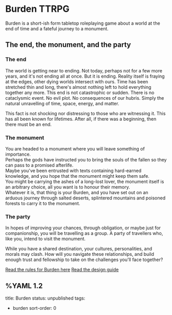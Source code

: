 # Burden TTRPG

Burden is a short-ish form tabletop roleplaying game about a world at the end of time and a fateful journey to a monument.

## The end, the monument, and the party

### The end

The world is getting near to ending. Not today, perhaps not for a few more years, and it's not ending all at once. But it is ending. Reality itself is fraying at the edges, other dying worlds intersect with ours. Time has been stretched thin and long, there's almost nothing left to hold everything together any more.
This end is not catastrophic or sudden. There is no cataclysmic event. No evil plot. No consequences of our hubris. Simply the natural unravelling of time, space, energy, and matter.

This fact is not shocking nor distressing to those who are witnessing it. This has all been known for lifetimes. After all, if there was a beginning, then there must be an end.  

### The monument

You are headed to a monument where you will leave something of importance.   
Perhaps the gods have instructed you to bring the souls of the fallen so they can pass to a promised afterlife.  
Maybe you've been entrusted with texts containing hard-earned knowledge, and you hope that the monument might keep them safe.  
You might be carrying the ashes of a long-lost lover, the monument itself is an arbitrary choice, all you want is to honour their memory.  
Whatever it is, that thing is your Burden, and you have set out on an arduous journey through salted deserts, splintered mountains and poisoned forests to carry it to the monument.  
  
### The party

In hopes of improving your chances, through obligation, or maybe just for companionship, you will be travelling as a group. A party of travellers who, like you, intend to visit the monument.  
  
While you have a shared destination, your cultures, personalities, and morals may clash. How will you navigate these relationships, and build enough trust and fellowship to take on the challenges you'll face together?

[Read the rules for Burden here](/burden/rules)
[Read the design guide](/burden/design-guide)


%YAML 1.2
---
title: Burden
status: unpublished
tags:
  - burden
sort-order: 0